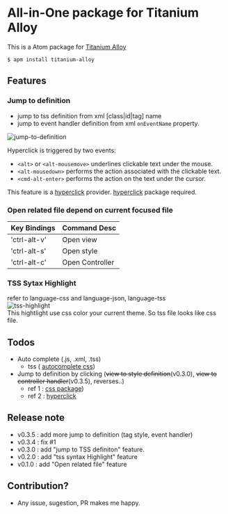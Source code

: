 # All-in-One package for Titanium Alloy
This is a Atom package for [Titanium Alloy](https://github.com/appcelerator/alloy)

```
$ apm install titanium-alloy
```

## Features

### Jump to definition
- jump to tss definition from xml [class|id|tag] name
- jump to event handler definition from xml `onEventName` property.

![jump-to-definition](https://github.com/yomybaby/atom-titanium/raw/master/screenshot2_jumpto.gif)

Hyperclick is triggered by two events:
- `<alt>` or `<alt-mousemove>` underlines clickable text under the mouse.
- `<alt-mousedown>` performs the action associated with the clickable text.
- `<cmd-alt-enter>` performs the action on the text under the cursor.

This feature is a [hyperclick](https://atom.io/packages/hyperclick) provider.   [hyperclick](https://atom.io/packages/hyperclick) package required.

### Open related file depend on current focused file
Key Bindings | Command Desc
----------- | ------------
'ctrl-alt-v' | Open view
'ctrl-alt-s' | Open style
'ctrl-alt-c' | Open Controller

### TSS Sytax Highlight  
refer to language-css and language-json, language-tss  
![tss-highlight](https://github.com/yomybaby/atom-titanium/raw/master/screenshot1.gif)  
This hightlight use css color your current theme. So tss file looks like css file.

## Todos
- Auto complete (.js, .xml, .tss)
    - tss ( [autocomplete css](https://github.com/atom/autocomplete-css))
- Jump to definition by clicking (~~view to style definition~~(v0.3.0), ~~view to controller handler~~(v0.3.5), reverses..)
    - ref 1 : [css package](https://github.com/js-padavan/atom-css-class-checker))
    - ref 2 : [hyperclick](https://atom.io/packages/hyperclick)

## Release note
- v0.3.5 : add more jump to definition (tag style, event handler)
- v0.3.4 : fix #1
- v0.3.0 : add "jump to TSS definiton" feature.
- v0.2.0 : add "tss syntax Highlight" feature
- v0.1.0 : add "Open related file" feature

## Contribution?
- Any issue, sugestion, PR makes me happy.
